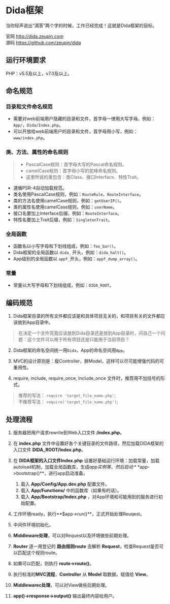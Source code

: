 # Dida框架

当你轻声说出“滴答”两个字的时候，工作已经完成！这就是Dida框架的目标。

官网 <http://dida.zeupin.com>  
源码 <https://github.com/zeupin/dida>

## 运行环境要求

PHP：v5.5及以上，v7.0及以上。

## 命名规范

### 目录和文件命名规范

* 需要对web前端用户隐藏的目录和文件，首字母一律用大写字母。例如：`App/`，`Dida/Index.php`。
* 可以开放给web前端用户的目录和文件，首字母用小写，例如：`www/index.php`。

### 类、方法、属性的命名规则

> * PascalCase规则：首字母大写的Pascal命名规则。
> * camelCase规则：首字母小写的驼峰命名规则。
> * 这里所说的类包含：类Class、接口Interface、特性Trait。

* 遵循PSR-4自动加载规范。
* 类名使用PascalCase规则，例如：`RouteRule`、`RouteInterface`。
* 类的方法名使用camelCase规则，例如：`getUserIP()`。
* 类的属性名使用camelCase规则，例如：`userName`。
* 接口名要加上Interface后缀，例如：`RouteInterface`。
* 特性名要加上Trait后缀，例如：`SingletonTrait`。

### 全局函数

* 函数名以小写字母和下划线组成，例如：`foo_bar()`。
* Dida框架的全局函数以 `dida_` 开头，例如：`dida_halt()`。
* App级别的全局函数以 `appf_`开头，例如：`appf_dump_array()`。

### 常量

* 常量以大写字母和下划线组成，例如：`DIDA_ROOT`。

## 编码规范

1. Dida框架目录的所有文件都应该是和具体项目无关的，和项目有关的文件都应该放到App目录中。

  > 在决定一个文件究竟应该放到Dida目录还是放到App目录时，问自己一个问题：这个文件可以用于所有项目还是只能用于当前项目？

2. Dida框架的命名空间统一用`Dida`，App的命名空间用`App`。

3. MVC的设计原则是：瘦Controller，胖Model，这样可以尽可能增强代码的可重用性。

4. require, include, require_once, include_once 文件时，推荐用不加括号的形式。

  > 推荐的写法：   `require 'target_file_name.php'`;  
  > 不推荐写法： `require('target_file_name.php')`;  

## 处理流程

1. 服务器把用户请求rewrite到Web入口文件 **<www>/index.php**。

2. 在 **index.php** 文件中设置好各个关键目录的文件路径，然后加载DIDA框架的入口文件 **DIDA_ROOT/Index.php**。

3. 在 **DIDA框架的入口文件Index.php** 设置好基础运行环境：加载常量，加载autoload机制，加载全局函数库，生成$app实例等，然后启动**$app->bootstrap()**，进行app启动准备。
	1. 载入 **App/Config/App.dev.php** 配置文件。
	2. 载入 **App/Functions/** 中的函数库（如果有的话）。
	3. 载入 **App/Bootstrap/Index.php** ，对App环境和可能用到的服务进行初始配置。

4. 工作环境ready，执行**$app->run()**，正式开始处理Reuqest。

5. 中间件环境初始化。

6. **Middleware处理**，可以对Request以及环境做些前期处理。

7. **Router** 逐一用登记的 **路由规则route** 去解析 **Request**，检查Request是否可以匹配这个规则route。

8. 如果可以匹配，则执行 **route->route()**。

9. 执行标准的**MVC流程**，**Controller** 从 **Model** 取数据，赋值给 **View**。

10. **Middlewarec处理**，可以对View做些后期处理。

11. **app()->response->output()** 输出最终内容给用户。

